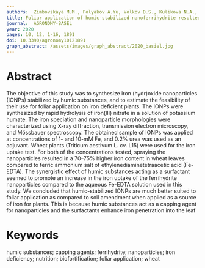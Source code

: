 ```yaml
---
authors:  Zimbovskaya M.M., Polyakov A.Yu, Volkov D.S., Kulikova N.A., Lebedev V.A., Pankratov D.A., Konstantinov A.I., Parfenova A.M., Zhilkibaev O., Perminova I.V. 
title: Foliar application of humic-stabilized nanoferrihydrite resulted in an increase in the content of iron in wheat leaves
journal:  AGRONOMY-BASEL
year: 2020
pages: 10, 12, 1-16, 1891
doi: 10.3390/agronomy10121891
graph_abstract: /assets/images/graph_abstract/2020_basiel.jpg
---
```



# Abstract

The objective of this study was to synthesize iron (hydr)oxide nanoparticles (IONPs) stabilized by humic substances, and to estimate the feasibility of their use for foliar application on iron deficient plants. The IONPs were synthesized by rapid hydrolysis of iron(III) nitrate in a solution of potassium humate. The iron speciation and nanoparticle morphologies were characterized using X-ray diffraction, transmission electron microscopy, and Mössbauer spectroscopy. The obtained sample of IONPs was applied at concentrations of 1- and 10-mM Fe, and 0.2% urea was used as an adjuvant. Wheat plants (Triticum aestivum L. cv. L15) were used for the iron uptake test. For both of the concentrations tested, spraying the nanoparticles resulted in a 70–75% higher iron content in wheat leaves compared to ferric ammonium salt of ethylenediaminetetraacetic acid (Fe-EDTA). The synergistic effect of humic substances acting as a surfactant seemed to promote an increase in the iron uptake of the ferrihydrite nanoparticles compared to the aqueous Fe-EDTA solution used in this study. We concluded that humic-stabilized IONPs are much better suited to foliar application as compared to soil amendment when applied as a source of iron for plants. This is because humic substances act as a capping agent for nanoparticles and the surfactants enhance iron penetration into the leaf

# Keywords

humic substances; capping agents; ferrihydrite; nanoparticles; iron deficiency; nutrition; biofortification; foliar application; wheat